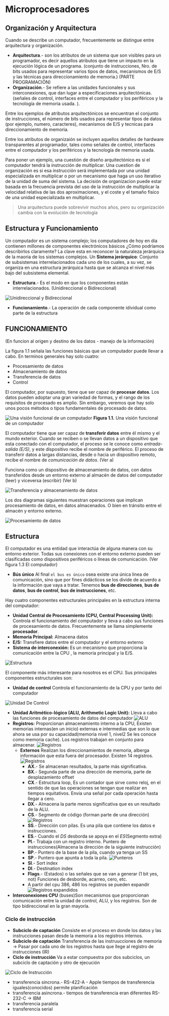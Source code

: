 # Microprocesadores

## Organización y Arquitectura

Cuando se describe un computador, frecuentemente se distingue entre arquitectura y organización.

* **Arquitectura**.- son los atributos de un sistema que son visibles para un programador, es decir aquellos atributos que tiene un impacto en la ejecución lógica de un programa. (conjunto de instrucciones, Nro. de bits usados para representar varios tipos de datos, mecanismos de E/S y las técnicas para direccionamiento de memoria.) (PARTE PROGRAMACIÓN)
* **Organización**.- Se refiere a las unidades funcionales y sus interconexiones, que dan lugar a especificaciones arquitectónicas. (señales de control, interfaces entre el computador y los periféricos y la tecnología de memoria usada. ).

Entre los ejemplos de atributos arquitectónicos se encuentran el conjunto de instrucciones, el número de bits usados para representar tipos de datos (por ejemplo, numero, caracteres), mecanismos de E/S y tecnicas para direccionamiento de memoria.

Entre los atributos de organizaión se incluyen aquellos detalles de hardware transparentes al programador, tales como señales de control, interfaces entre el computador y los periféricos y la tecnología de memoria usada.

Para poner un ejemplo, una cuestión de diseño arquitectónico es si el computador tendrá la instrucción de multiplicar. Una cuestion de organización es si esa instrucción será implementada por una unidad especializada en multiplicar o por un mecanismo que haga un uso iterativo de la unidad de suma del sistema. La decisión de organizacion puede estar basada en la frecuencia prevista del uso de la instrucción de multiplicar la velocidad relativa de las dos aproximaciones, y el coste y el tamaño fisico de una unidad especializada en multiplicar.

> Una arquitectura puede sobrevivir muchos años, pero su organización cambia con la evolución de tecnología

## Estructura y Funcionamiento

Un computador es un sistema complejo; los computadores de hoy en día contienen millones de componentes electrónicos básicos ¿Cómo podríamos describirlos claramente? La clave esta en reconocer la naturaleza jerárquica de la maoria de los sistemas complejos. Un **Sistema jerárquico**: Conjunto de subsistemas interrelacionados cada uno de los cuales, a su vez, se organiza en una estructura jerárquica hasta que se alcanza el nivel más bajo del subsistema elemental.

* **Estructura**.- Es el modo en que los componentes están interrelacionados. (Unidireccional o Bidireccional)

![Unidireccional y Bidireccional](./img/estructuraub.PNG)
* **Funcionamiento**.- La operación de cada componente idividual como parte de la estructura

## FUNCIONAMIENTO

(En funcion al origen y destino de los datos - manejo de la información)

La figura 1.1 señala las funciones básicas que un computador puede llevar a cabo. En terminos generales hay solo cuatro:

* Procesamiento de datos
* Almacenamiento de datos
* Transferencia de datos
* Control

El computador, por supuesto, tiene que ser capaz de **procesar datos**. Los datos pueden adoptar una gran variedad de formas, y el rango de los requisitos de procesado es amplio. Sin embargo, veremos que hay solo unos pocos métodos o tipos fundamentales de procesado de datos.

![Una visión funcional de un computador](./img/funcionamiento.PNG)
**Figura 1.1.** Una visión funcional de un computador

El computador tiene que ser capaz de **transferir datos** entre él mismo y el mundo exterior. Cuando se reciben o se llevan datos a un dispositivo que esta conectado con el computador, el proceso se le conoce como *entrada-salida (E/S)*, y este dispositivo recibe el nombre de periférico. El proceso de transferir datos a largas distancias, desde o hacia un dispositivo remoto, recibe el nombre de *comunicación de datos*. (Ver a)

Funciona como un dispositivo de almacenamiento de datos, con datos transferidos desde un entorno externo al almacén de datos del computador (leer) y viceversa (escribir) (Ver b)

![Transferencia y almacenamiento de datos](./img/funcionamiento1.PNG)

Los dos diagramas siguientes muestran operaciones que implican procesamiento de datos, en datos almacenados. O bien en tránsito entre el almacén y entorno externo.

![Procesamiento de datos](./img/funcionamiento2.PNG)

## Estructura

El computador es una entidad que interactúa de alguna manera con su entorno exterior. Todas sus conexiones con el entorno externo pueden ser clasificadas como dispositivos periféricos o líneas de comunicación. (Ver figura 1.3 El computador)

* **Bús único** Al final `el bus es único` osea existe una única linea de comunicación, sino que por fines didácticos se los divide de acuerdo a la información que vaya a tratar. Tenemos **bus de direcciones**, **bus de datos**, **bus de control**, **bus de instrucciones**, etc.

Hay cuatro componentes estructurales principales en la estructura interna del computador:

* **Unidad Central de Procesamiento (CPU, Central Processing Unit):** Controla el funcionamiento del computador y lleva a cabo sus funciones de procesamiento de datos. Frecuentemente se llama simplemente **procesador**.
* **Memoria Principal:** Almacena datos
* **E/S:** Transfiere datos entre el computador y el entorno externo
* **Sistema de interconexión:** Es un mecanismo que proporciona la comunicación entre la CPU , la memoria principal y la E/S.

![Estructura](./img/estructura.PNG)

El componente más interesante para nosotros es el CPU. Sus principales componentes estructurales son:
* **Unidad de control** Controla el funcionamiento de la CPU y por tanto del computador

![Unidad De Control](./img/uc.PNG)

* **Unidad Aritmético-lógico (ALU, Arithmetic Logic Unit):** Lleva a cabo las funciones de procesamiento de datos del computador
  ![ALU](./img/alu.PNG)
* **Registros:** Proporcionan almacenamiento interno a la CPU, Existen memorias internas(en un inicio) externas e intermedias que son lo que ahora se usa por su capacidad(memoria nivel 1, nivel2 Se les conoce como memoria cache). Los registros trabajan en conjunto para almacenar.
  ![Registros](./img/registros.PNG)
  * **Externos** Realizan los direccionamientos de memoria, alberga información que esta fuera del procesador. Existen 14 registros.
  ![Registros](./img/14registrosExternos.PNG)
    * **AX**.- Se almacenan resultados, la parte más significativa.
    * **BX**.- Segunda parte de una dirección de memoria, parte de desplazamiento offset
    * **CX**.- Estructura loop, Es un contador que sirve como reloj, en el sentido de que las operaciones se tengan que realizar en tiempos equitativos. Envia una señal por cada operación hasta llegar a cero.
    * **DX**.- Almacena la parte menos significativa que es un resultado de la ALU.
    * **CS**.- Segmento de código (forman parte de una dirección)
    ![Registros](./img/cs.PNG)
    * **SS**.- Dirección con pilas. Es una pila que contiene los datos e instrucciones.
    * **ES**.- Cuando el *DS* desborda se apoya en el *ES*(Segmento extra)
    * **PI**.- Trabaja con un registro interno. Puntero de instrucciones(Almacena la dirección de la siguiente instrucción)
    * **BP**.- Puntero de la base de la pila, cuando ya tenga un SS
    * **SP**.- Puntero que apunta a toda la pila.
    ![Punteros](./img/punteros.PNG)
    * **SI**.- Sort index
    * **DI**.- Destination index
    * **Flags**.- (Estados) o las señales que se van a generar (1 bit yes, not) Funciones de desborde, acarreo, cero, etc.
    * A partir del cpu 386, 486 los registros se pueden expandir
    ![Registros expandidos](./img/registrosExpandidos.PNG)
* **Interconexiones CPU** (buses)Son mecanismos que proporcionan comunicación entre la unidad de control, ALU, y los registros. Son de tipo bidireccional en la gran mayoría.

### Ciclo de instrucción
* **Subciclo de captación** Consiste en el proceso en donde los datos y las instrucciones pasan desde la memoria a los registros internos.
* **Subciclo de captación** Transferencia de las instruucciones de memoria -> Pasar por cada uno de los registros hasta que llege al registro de instrucciones (IR)
* **Ciclo de instrucción** Va a estar compuestra por dos subciclos, un subciclo de captación y otro de ejecución

![Ciclo de Instrucción](./img/cicloinstruccion.PNG)

* transferencia sincrona.- RS-422-A - Apple tiempos de transferencia iguales(conocidos) permite planificación
* transferencia asincrona.- tiempos de transferencia eran diferentes RS-232-C -> IBM
* transferencia paralela
* transferencia serial


